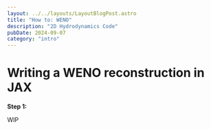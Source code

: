 ```yaml
---
layout: ../../layouts/LayoutBlogPost.astro
title: "How to: WENO"
description: "2D Hydrodynamics Code"
pubDate: 2024-09-07
category: "intro"
---
```


# Writing a WENO reconstruction in JAX

**Step 1:**

WIP
